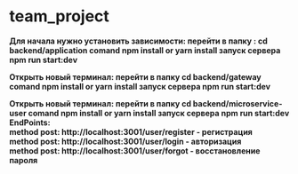 # team_project

<div><b>Для начала нужно установить зависимости:<b>
перейти в папку : cd backend/application comand <b> npm install or yarn install <b>
запуск сервера <b> npm run start:dev<b> </div>

<b><div>Открыть новый терминал: <b>
перейти в папку cd backend/gateway comand <b> npm install or yarn install<b>
запуск сервера <b>npm run start:dev<b></div>


<div><b>Открыть новый терминал:<b>
перейти в папку cd backend/microservice-user comand <b>npm install or yarn install<b>
  запуск сервера <b>npm run start:dev<b></div>


<div>EndPoints:</div>
<div>method <b>post<b>:  http://localhost:3001/user/register  - регистрация</div>
<div>method <b>post<b>:  http://localhost:3001/user/login  - авторизация</div>
<div>method <b>post<b>:  http://localhost:3001/user/forgot  - восстановление пароля</div>

